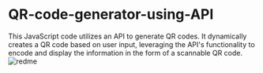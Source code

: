 # QR-code-generator-using-API
This JavaScript code utilizes an API to generate QR codes. It dynamically creates a QR code based on user input, leveraging the API's functionality to encode and display the information in the form of a scannable QR code.
![redme](https://github.com/hindav/QR-code-generator-using-API/assets/94749113/c6867ecf-bc71-4dc4-958b-75cd4683547e)
